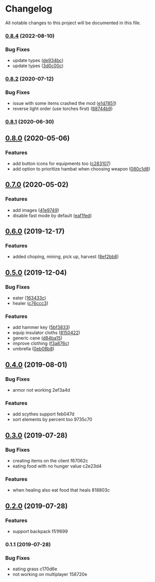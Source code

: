# Changelog

All notable changes to this project will be documented in this file.

### [0.8.4](https://github.com/danielpza/dst-omnikey/compare/v0.8.2...v0.8.4) (2022-08-10)


### Bug Fixes

* update types ([de934bc](https://github.com/danielpza/dst-omnikey/commit/de934bcdf23d5295a160f3171748ffa5781db402))
* update types ([3d0c00c](https://github.com/danielpza/dst-omnikey/commit/3d0c00cf69274f362577198605002df18028c23f))

### [0.8.2](https://github.com/danielpza/dst-omnikey/compare/v0.8.1...v0.8.2) (2020-07-12)


### Bug Fixes

* issue with some items crashed the mod ([e1d7851](https://github.com/danielpza/dst-omnikey/commit/e1d7851))
* reverse light order (use torches first) ([88744b9](https://github.com/danielpza/dst-omnikey/commit/88744b9))



### [0.8.1](https://github.com/danielpza/dst-omnikey/compare/v0.8.0...v0.8.1) (2020-06-30)



## [0.8.0](https://github.com/danielpza/dst-omnikey/compare/v0.7.0...v0.8.0) (2020-05-06)


### Features

* add button icons for equipments too ([c283107](https://github.com/danielpza/dst-omnikey/commit/c283107))
* add option to prioritize hambat when choosing weapon ([080c1d8](https://github.com/danielpza/dst-omnikey/commit/080c1d8))



## [0.7.0](https://github.com/danielpza/dst-omnikey/compare/v0.6.0...v0.7.0) (2020-05-02)


### Features

* add images ([41e9749](https://github.com/danielpza/dst-omnikey/commit/41e9749))
* disable fast mode by default ([eaf1fed](https://github.com/danielpza/dst-omnikey/commit/eaf1fed))



## [0.6.0](https://github.com/danielpza/dst-omnikey/compare/v0.5.0...v0.6.0) (2019-12-17)


### Features

* added choping, mining, pick up, harvest ([8ef2bb8](https://github.com/danielpza/dst-omnikey/commit/8ef2bb8))



## [0.5.0](https://github.com/danielpza/dst-omnikey/compare/v0.4.0...v0.5.0) (2019-12-04)


### Bug Fixes

* eater ([163433c](https://github.com/danielpza/dst-omnikey/commit/163433c))
* healer ([c76ccc3](https://github.com/danielpza/dst-omnikey/commit/c76ccc3))


### Features

* add hammer key ([5bf3833](https://github.com/danielpza/dst-omnikey/commit/5bf3833))
* equip insulator cloths ([8150422](https://github.com/danielpza/dst-omnikey/commit/8150422))
* generic cane ([d84ba15](https://github.com/danielpza/dst-omnikey/commit/d84ba15))
* improve clothing ([f3a876c](https://github.com/danielpza/dst-omnikey/commit/f3a876c))
* umbrella ([0eb08b8](https://github.com/danielpza/dst-omnikey/commit/0eb08b8))



## [0.4.0](///compare/v0.3.0...v0.4.0) (2019-08-01)


### Bug Fixes

* armor not working 2ef3a4d


### Features

* add scythes support feb047d
* sort elements by percent too 9735c70



## [0.3.0](///compare/v0.2.0...v0.3.0) (2019-07-28)


### Bug Fixes

* creating items on the client f67062c
* eating food with no hunger value c2e23d4


### Features

* when healing also eat food that heals 818803c



## [0.2.0](///compare/v0.1.1...v0.2.0) (2019-07-28)


### Features

* support backpack f51f699



### 0.1.1 (2019-07-28)


### Bug Fixes

* eating grass c170d6e
* not working on multiplayer 158720e
